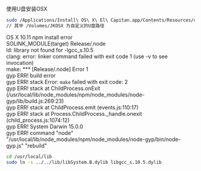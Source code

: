 使用U盘安装OSX

```bash
sudo /Applications/Install\ OS\ X\ El\ Capitan.app/Contents/Resources/createinstallmedia --volume /Volumes/JKOSX --applicationpath /Applications/Install\ OS\ X\ El\ Capitan.app --nointeraction
// 其中 /Volumes/JKOSX 为自定义的U盘路径

```


OS X 10.11 npm install error  
SOLINK_MODULE(target) Release/.node  
ld: library not found for -lgcc_s.10.5  
clang: error: linker command failed with exit code 1 (use -v to see invocation)  
make: *** [Release/.node] Error 1  
gyp ERR! build error  
gyp ERR! stack Error: `make` failed with exit code: 2  
gyp ERR! stack     at ChildProcess.onExit (/usr/local/lib/node_modules/npm/node_modules/node-gyp/lib/build.js:269:23)  
gyp ERR! stack     at ChildProcess.emit (events.js:110:17)  
gyp ERR! stack     at Process.ChildProcess._handle.onexit (child_process.js:1074:12)  
gyp ERR! System Darwin 15.0.0  
gyp ERR! command "node" "/usr/local/lib/node_modules/npm/node_modules/node-gyp/bin/node-gyp.js" "rebuild"  
```bash
cd /usr/local/lib
sudo ln -s ../../lib/libSystem.B.dylib libgcc_s.10.5.dylib
```
